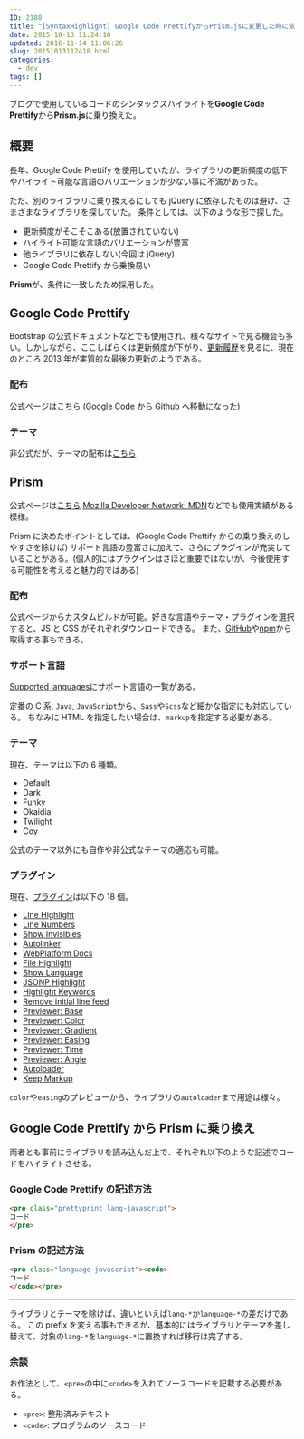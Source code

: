 ```yaml
---
ID: 2188
title: "[SyntaxHighlight] Google Code PrettifyからPrism.jsに変更した時に気をつけたこと"
date: 2015-10-13 11:24:18
updated: 2016-11-14 11:06:26
slug: 20151013112418.html
categories:
  - dev
tags: []
---
```


ブログで使用しているコードのシンタックスハイライトを**Google Code Prettify**から**Prism.js**に乗り換えた。

<!--more-->

## 概要

長年、Google Code Prettify を使用していたが、ライブラリの更新頻度の低下やハイライト可能な言語のバリエーションが少ない事に不満があった。

ただ、別のライブラリに乗り換えるにしても jQuery に依存したものは避け、さまざまなライブラリを探していた。
条件としては、以下のような形で探した。

- 更新頻度がそこそこある(放置されていない)
- ハイライト可能な言語のバリエーションが豊富
- 他ライブラリに依存しない(今回は jQuery)
- Google Code Prettify から乗換易い

**Prism**が、条件に一致したため採用した。

## Google Code Prettify

Bootstrap の公式ドキュメントなどでも使用され、様々なサイトで見る機会も多い。しかしながら、ここしばらくは更新頻度が下がり、[更新履歴](https://github.com/google/code-prettify/blob/master/CHANGES.md)を見るに、現在のところ 2013 年が実質的な最後の更新のようである。

### 配布

公式ページは[こちら](https://github.com/google/code-prettify) (Google Code から Github へ移動になった)

### テーマ

非公式だが、テーマの配布は[こちら](http://jmblog.github.io/color-themes-for-google-code-prettify/)

## Prism

公式ページは[こちら](http://prismjs.com)
[Mozilla Developer Network: MDN](https://developer.mozilla.org/ja/)などでも使用実績がある模様。

Prism に決めたポイントとしては、(Google Code Prettify からの乗り換えのしやすさを除けば) サポート言語の豊富さに加えて、さらにプラグインが充実していることがある。(個人的にはプラグインはさほど重要ではないが、今後使用する可能性を考えると魅力的ではある)

### 配布

公式ページからカスタムビルドが可能。好きな言語やテーマ・プラグインを選択すると、JS と CSS がそれぞれダウンロードできる。
また、[GitHub](https://github.com/PrismJS/prism)や[npm](https://www.npmjs.com/package/prismjs)から取得する事もできる。

### サポート言語

[Supported languages](http://prismjs.com/#languages-list)にサポート言語の一覧がある。

定番の C 系, `Java`, `JavaScript`から、`Sass`や`Scss`など細かな指定にも対応している。
ちなみに HTML を指定したい場合は、`markup`を指定する必要がある。

### テーマ

現在、テーマは以下の 6 種類。

- Default
- Dark
- Funky
- Okaidia
- Twilight
- Coy

公式のテーマ以外にも自作や非公式なテーマの適応も可能。

### プラグイン

現在、[プラグイン](http://prismjs.com/#plugins)は以下の 18 個。

- [Line Highlight](http://prismjs.com/plugins/line-highlight)
- [Line Numbers](http://prismjs.com/plugins/line-numbers)
- [Show Invisibles](http://prismjs.com/plugins/show-invisibles)
- [Autolinker](http://prismjs.com/plugins/autolinker)
- [WebPlatform Docs](http://prismjs.com/plugins/wpd)
- [File Highlight](http://prismjs.com/plugins/file-highlight)
- [Show Language](http://prismjs.com/plugins/show-language)
- [JSONP Highlight](http://prismjs.com/plugins/jsonp-highlight)
- [Highlight Keywords](http://prismjs.com/plugins/highlight-keywords)
- [Remove initial line feed](http://prismjs.com/plugins/remove-initial-line-feed)
- [Previewer: Base](http://prismjs.com/plugins/previewer-base)
- [Previewer: Color](http://prismjs.com/plugins/previewer-color)
- [Previewer: Gradient](http://prismjs.com/plugins/previewer-gradient)
- [Previewer: Easing](http://prismjs.com/plugins/previewer-easing)
- [Previewer: Time](http://prismjs.com/plugins/previewer-time)
- [Previewer: Angle](http://prismjs.com/plugins/previewer-angle)
- [Autoloader](http://prismjs.com/plugins/autoloader)
- [Keep Markup](http://prismjs.com/plugins/keep-markup)

`color`や`easing`のプレビューから、ライブラリの`autoloader`まで用途は様々。

## Google Code Prettify から Prism に乗り換え

両者とも事前にライブラリを読み込んだ上で、それぞれ以下のような記述でコードをハイライトさせる。

### Google Code Prettify の記述方法

```html
<pre class="prettyprint lang-javascript">
コード
</pre>
```

### Prism の記述方法

```html
<pre class="language-javascript"><code>
コード
</code></pre>
```

---

ライブラリとテーマを除けば、違いといえば`lang-*`か`language-*`の差だけである。
この prefix を変える事もできるが、基本的にはライブラリとテーマを差し替えて、対象の`lang-*`を`language-*`に置換すれば移行は完了する。

### 余談

お作法として、`<pre>`の中に`<code>`を入れてソースコードを記載する必要がある。

- `<pre>`: 整形済みテキスト
- `<code>`: プログラムのソースコード

